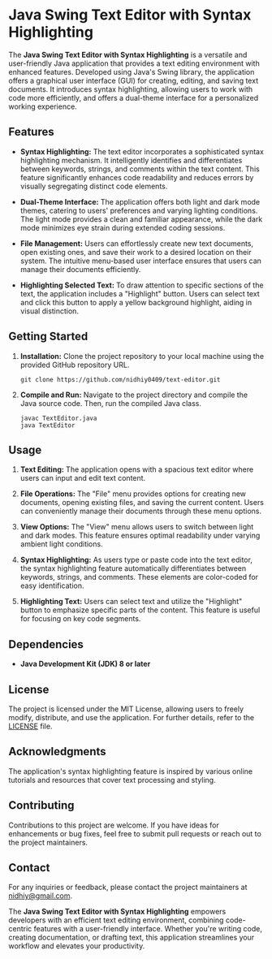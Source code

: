 # Java Swing Text Editor with Syntax Highlighting

The **Java Swing Text Editor with Syntax Highlighting** is a versatile and user-friendly Java application that provides a text editing environment with enhanced features. Developed using Java's Swing library, the application offers a graphical user interface (GUI) for creating, editing, and saving text documents. It introduces syntax highlighting, allowing users to work with code more efficiently, and offers a dual-theme interface for a personalized working experience.

## Features

- **Syntax Highlighting:** The text editor incorporates a sophisticated syntax highlighting mechanism. It intelligently identifies and differentiates between keywords, strings, and comments within the text content. This feature significantly enhances code readability and reduces errors by visually segregating distinct code elements.

- **Dual-Theme Interface:** The application offers both light and dark mode themes, catering to users' preferences and varying lighting conditions. The light mode provides a clean and familiar appearance, while the dark mode minimizes eye strain during extended coding sessions.

- **File Management:** Users can effortlessly create new text documents, open existing ones, and save their work to a desired location on their system. The intuitive menu-based user interface ensures that users can manage their documents efficiently.

- **Highlighting Selected Text:** To draw attention to specific sections of the text, the application includes a "Highlight" button. Users can select text and click this button to apply a yellow background highlight, aiding in visual distinction.

## Getting Started

1. **Installation:** Clone the project repository to your local machine using the provided GitHub repository URL.

   ```
   git clone https://github.com/nidhiy0409/text-editor.git
   ```

2. **Compile and Run:** Navigate to the project directory and compile the Java source code. Then, run the compiled Java class.

   ```
   javac TextEditor.java
   java TextEditor
   ```

## Usage

1. **Text Editing:** The application opens with a spacious text editor where users can input and edit text content.

2. **File Operations:** The "File" menu provides options for creating new documents, opening existing files, and saving the current content. Users can conveniently manage their documents through these menu options.

3. **View Options:** The "View" menu allows users to switch between light and dark modes. This feature ensures optimal readability under varying ambient light conditions.

4. **Syntax Highlighting:** As users type or paste code into the text editor, the syntax highlighting feature automatically differentiates between keywords, strings, and comments. These elements are color-coded for easy identification.

5. **Highlighting Text:** Users can select text and utilize the "Highlight" button to emphasize specific parts of the content. This feature is useful for focusing on key code segments.

## Dependencies

- **Java Development Kit (JDK) 8 or later**

## License

The project is licensed under the MIT License, allowing users to freely modify, distribute, and use the application. For further details, refer to the [LICENSE](LICENSE) file.

## Acknowledgments

The application's syntax highlighting feature is inspired by various online tutorials and resources that cover text processing and styling.

## Contributing

Contributions to this project are welcome. If you have ideas for enhancements or bug fixes, feel free to submit pull requests or reach out to the project maintainers.

## Contact

For any inquiries or feedback, please contact the project maintainers at [nidhiy@gmail.com](mailto:nidhiydeshpande@gmail.com).

The **Java Swing Text Editor with Syntax Highlighting** empowers developers with an efficient text editing environment, combining code-centric features with a user-friendly interface. Whether you're writing code, creating documentation, or drafting text, this application streamlines your workflow and elevates your productivity.
